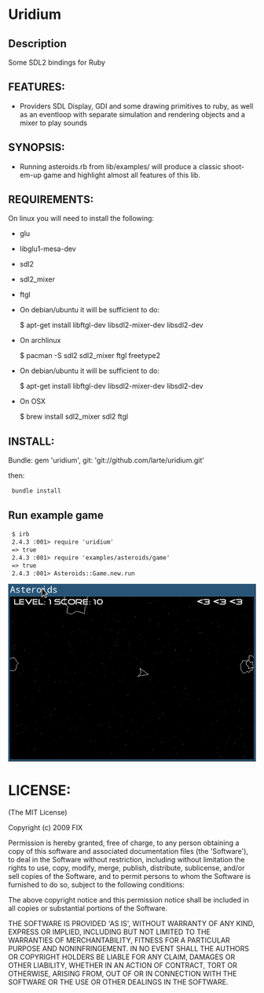 # Uridium

## Description

Some SDL2 bindings for Ruby

## FEATURES:

- Providers SDL Display, GDI and some drawing primitives to ruby, as well as
  an eventloop with separate simulation and rendering objects and a mixer to
  play sounds

## SYNOPSIS:

- Running asteroids.rb from lib/examples/ will produce a classic
  shoot-em-up game and highlight almost all features of this lib.

## REQUIREMENTS:

On linux you will need to install the following:
- glu
- libglu1-mesa-dev
- sdl2
- sdl2_mixer
- ftgl


- On debian/ubuntu it will be sufficient to do:

    $ apt-get install libftgl-dev libsdl2-mixer-dev libsdl2-dev

- On archlinux


    $ pacman -S sdl2 sdl2_mixer ftgl freetype2

- On debian/ubuntu it will be sufficient to do:

    $ apt-get install libftgl-dev libsdl2-mixer-dev libsdl2-dev


- On OSX

    $ brew install sdl2_mixer sdl2 ftgl

## INSTALL:

Bundle:
     gem 'uridium', git: 'git://github.com/larte/uridium.git'

then:

     bundle install


## Run example game


     $ irb
     2.4.3 :001> require 'uridium'
     => true
     2.4.3 :001> require 'examples/asteroids/game'
     => true
     2.4.3 :001> Asteroids::Game.new.run

![Alt Text](asteroids.gif)



# LICENSE:

(The MIT License)

Copyright (c) 2009 FIX

Permission is hereby granted, free of charge, to any person obtaining
a copy of this software and associated documentation files (the
'Software'), to deal in the Software without restriction, including
without limitation the rights to use, copy, modify, merge, publish,
distribute, sublicense, and/or sell copies of the Software, and to
permit persons to whom the Software is furnished to do so, subject to
the following conditions:

The above copyright notice and this permission notice shall be
included in all copies or substantial portions of the Software.

THE SOFTWARE IS PROVIDED 'AS IS', WITHOUT WARRANTY OF ANY KIND,
EXPRESS OR IMPLIED, INCLUDING BUT NOT LIMITED TO THE WARRANTIES OF
MERCHANTABILITY, FITNESS FOR A PARTICULAR PURPOSE AND NONINFRINGEMENT.
IN NO EVENT SHALL THE AUTHORS OR COPYRIGHT HOLDERS BE LIABLE FOR ANY
CLAIM, DAMAGES OR OTHER LIABILITY, WHETHER IN AN ACTION OF CONTRACT,
TORT OR OTHERWISE, ARISING FROM, OUT OF OR IN CONNECTION WITH THE
SOFTWARE OR THE USE OR OTHER DEALINGS IN THE SOFTWARE.
